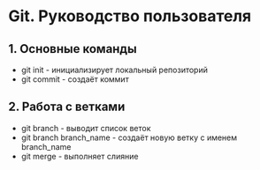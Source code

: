 # Git. Руководство пользователя
## 1. Основные команды
* git init - инициализирует локальный репозиторий
* git commit - создаёт коммит
## 2. Работа с ветками
* git branch - выводит список веток
* git branch branch_name - создаёт новую ветку с именем branch_name
* git merge - выполняет слияние
